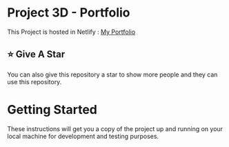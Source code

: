 # Project 3D - Portfolio


This Project is hosted in Netlify : [My Portfolio](https://butterfly026.github.io/MyPortfolio/)

## :star: Give A Star

You can also give this repository a star to show more people and they can use this repository.

# Getting Started

These instructions will get you a copy of the project up and running on your local machine for development and testing purposes.
